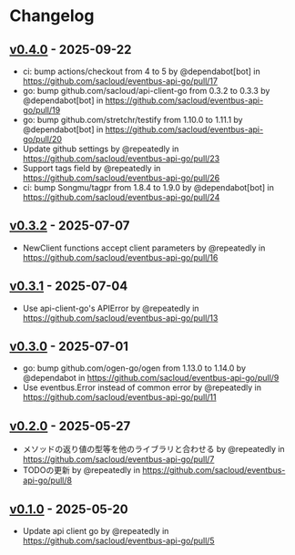 # Changelog

## [v0.4.0](https://github.com/sacloud/eventbus-api-go/compare/v0.3.2...v0.4.0) - 2025-09-22
- ci: bump actions/checkout from 4 to 5 by @dependabot[bot] in https://github.com/sacloud/eventbus-api-go/pull/17
- go: bump github.com/sacloud/api-client-go from 0.3.2 to 0.3.3 by @dependabot[bot] in https://github.com/sacloud/eventbus-api-go/pull/19
- go: bump github.com/stretchr/testify from 1.10.0 to 1.11.1 by @dependabot[bot] in https://github.com/sacloud/eventbus-api-go/pull/20
- Update github settings by @repeatedly in https://github.com/sacloud/eventbus-api-go/pull/23
- Support tags field by @repeatedly in https://github.com/sacloud/eventbus-api-go/pull/26
- ci: bump Songmu/tagpr from 1.8.4 to 1.9.0 by @dependabot[bot] in https://github.com/sacloud/eventbus-api-go/pull/24

## [v0.3.2](https://github.com/sacloud/eventbus-api-go/compare/v0.3.1...v0.3.2) - 2025-07-07
- NewClient functions accept client parameters by @repeatedly in https://github.com/sacloud/eventbus-api-go/pull/16

## [v0.3.1](https://github.com/sacloud/eventbus-api-go/compare/v0.3.0...v0.3.1) - 2025-07-04
- Use api-client-go's APIError by @repeatedly in https://github.com/sacloud/eventbus-api-go/pull/13

## [v0.3.0](https://github.com/sacloud/eventbus-api-go/compare/v0.2.0...v0.3.0) - 2025-07-01
- go: bump github.com/ogen-go/ogen from 1.13.0 to 1.14.0 by @dependabot in https://github.com/sacloud/eventbus-api-go/pull/9
- Use eventbus.Error instead of common error by @repeatedly in https://github.com/sacloud/eventbus-api-go/pull/11

## [v0.2.0](https://github.com/sacloud/eventbus-api-go/compare/v0.1.0...v0.2.0) - 2025-05-27
- メソッドの返り値の型等を他のライブラリと合わせる by @repeatedly in https://github.com/sacloud/eventbus-api-go/pull/7
- TODOの更新 by @repeatedly in https://github.com/sacloud/eventbus-api-go/pull/8

## [v0.1.0](https://github.com/sacloud/eventbus-api-go/commits/v0.1.0) - 2025-05-20
- Update api client go by @repeatedly in https://github.com/sacloud/eventbus-api-go/pull/5
